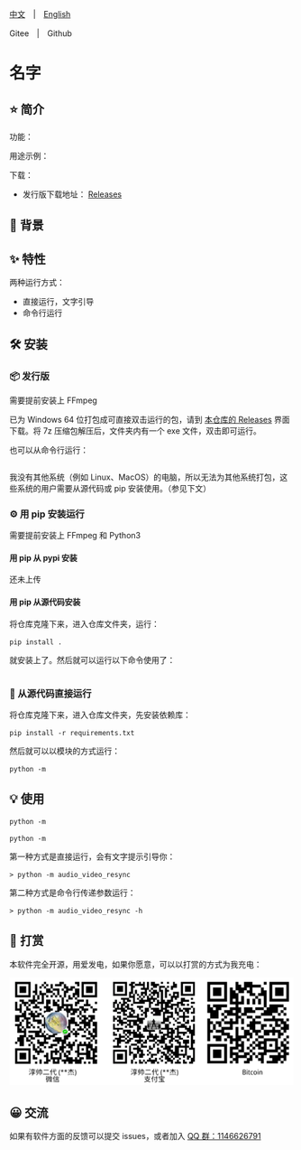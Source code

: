 [中文](./README.md)　|　[English](./README_en.md) 

Gitee　|　Github 

# 名字

## ⭐ 简介

功能： 

用途示例： 

下载：

- 发行版下载地址： [Releases](../../releases) 

## 📝 背景





## ✨ 特性

两种运行方式：

* 直接运行，文字引导
* 命令行运行

## 🛠️ 安装

### 📦 发行版

需要提前安装上 FFmpeg

已为 Windows 64 位打包成可直接双击运行的包，请到 [本仓库的 Releases](../../releases) 界面下载。将 7z 压缩包解压后，文件夹内有一个 exe 文件，双击即可运行。 

也可以从命令行运行：

```

```

我没有其他系统（例如 Linux、MacOS）的电脑，所以无法为其他系统打包，这些系统的用户需要从源代码或 pip 安装使用。（参见下文）

### ⚙️ 用 pip 安装运行

需要提前安装上 FFmpeg 和 Python3

#### 用 pip 从 pypi 安装

还未上传

#### 用 pip 从源代码安装

将仓库克隆下来，进入仓库文件夹，运行：

```
pip install .
```

就安装上了。然后就可以运行以下命令使用了：

```

```

### 📄 从源代码直接运行

将仓库克隆下来，进入仓库文件夹，先安装依赖库：

```
pip install -r requirements.txt
```

然后就可以以模块的方式运行：

```
python -m 
```

## 💡 使用

```
python -m 
```

```shell
python -m 
```

第一种方式是直接运行，会有文字提示引导你：

```
> python -m audio_video_resync

```

第二种方式是命令行传递参数运行：

```
> python -m audio_video_resync -h

```

## 🔋 打赏

本软件完全开源，用爱发电，如果你愿意，可以以打赏的方式为我充电：

![sponsor](assets/Sponsor.png)

## 😀 交流

如果有软件方面的反馈可以提交 issues，或者加入 [QQ 群：1146626791](https://qm.qq.com/cgi-bin/qm/qr?k=DgiFh5cclAElnELH4mOxqWUBxReyEVpm&jump_from=webapi) 